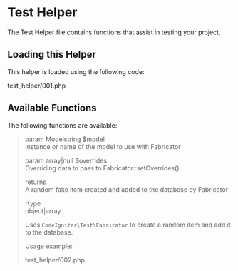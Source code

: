 # Test Helper

The Test Helper file contains functions that assist in testing your
project.

<div class="contents" local="" depth="2">

</div>

## Loading this Helper

This helper is loaded using the following code:

<div class="literalinclude">

test_helper/001.php

</div>

## Available Functions

The following functions are available:

> param Modelstring \$model  
> Instance or name of the model to use with Fabricator
>
> param array\|null \$overrides  
> Overriding data to pass to Fabricator::setOverrides()
>
> returns  
> A random fake item created and added to the database by Fabricator
>
> rtype  
> object\|array
>
> Uses `CodeIgniter\Test\Fabricator` to create a random item and add it
> to the database.
>
> Usage example:
>
> <div class="literalinclude">
>
> test_helper/002.php
>
> </div>
